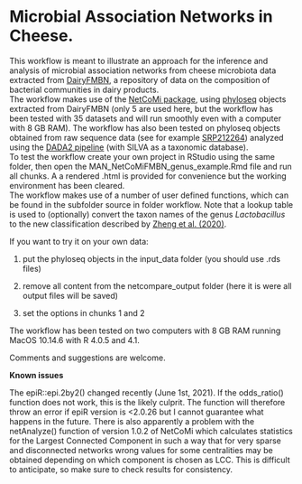 # Microbial Association Networks in Cheese.  

This workflow is meant to illustrate an approach for the inference and analysis of microbial association networks from cheese microbiota data extracted from [DairyFMBN](https://data.mendeley.com/datasets/3cwf729p34/4), a repository of data on the composition of bacterial communities in dairy products.  
The workflow makes use of the [NetCoMi package](https://github.com/stefpeschel/NetCoMi), using [phyloseq](https://joey711.github.io/phyloseq/) objects extracted from DairyFMBN (only 5 are used here, but the workflow has been tested with 35 datasets and will run smoothly even with a computer with 8 GB RAM). The workflow has also been tested on phyloseq objects obtained from raw sequence data (see for example [SRP212264](https://www.ncbi.nlm.nih.gov/sra/?term=SRP212264)) analyzed using the [DADA2 pipeline](https://benjjneb.github.io/dada2/tutorial_1_8.html) (with SILVA as a taxonomic database).  
To test the workflow create your own project in RStudio using the same folder, then open the MAN_NetCoMiFMBN_genus_example.Rmd file and run all chunks. A a rendered .html is provided for convenience but the working environment has been cleared.  
The workflow makes use of a number of user defined functions, which can be found in the subfolder source in folder workflow. Note that a lookup table is used to (optionally) convert the taxon names of the genus _Lactobacillus_ to the new classification described by [Zheng et al. (2020)](https://www.microbiologyresearch.org/content/journal/ijsem/10.1099/ijsem.0.004107).  

If you want to try it on your own data:  

1. put the phyloseq objects in the input_data folder (you should use .rds files)

2. remove all content from the netcompare_output folder (here it is were all output files will be saved)

3. set the options in chunks 1 and 2

The workflow has been tested on two computers with 8 GB RAM running MacOS 10.14.6 with R 4.0.5 and 4.1.  

Comments and suggestions are welcome.  

**Known issues**  

The epiR::epi.2by2() changed recently (June 1st, 2021). If the odds_ratio() function does not work, this is the likely culprit. The function will therefore throw an error if epiR version is <2.0.26 but I cannot guarantee what happens in the future.
There is also apparently a problem with the netAnalyze() function of version 1.0.2 of NetCoMi which calculates statistics for the Largest Connected Component in such a way that for very sparse and disconnected networks wrong values for some centralities may be obtained depending on which component is chosen as LCC. This is difficult to anticipate, so make sure to check results for consistency.
